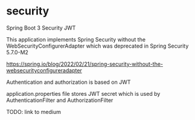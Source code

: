 # security
Spring Boot 3 Security JWT 

This application implements Spring Security without the WebSecurityConfigurerAdapter which was deprecated in Spring Security 5.7.0-M2

https://spring.io/blog/2022/02/21/spring-security-without-the-websecurityconfigureradapter

Authentication and authorization is based on JWT

application.properties file stores JWT secret which is used by AuthenticationFilter and AuthorizationFilter

TODO: link to medium
